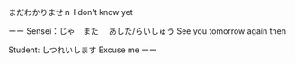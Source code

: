 

まだわかりませｎ
I don't know yet


ーー
Sensei：じゃ　また 　あした/らいしゅう
See you tomorrow again then

Student: しつれいします
Excuse me
ーー

